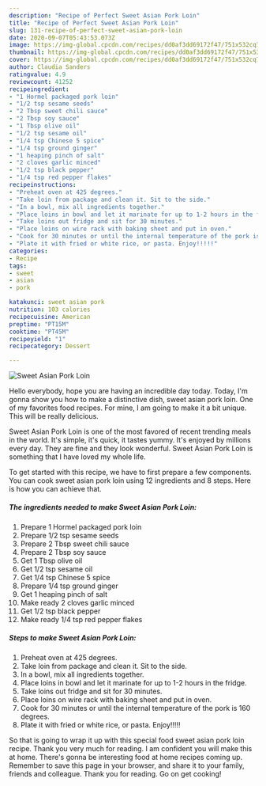 ```yaml
---
description: "Recipe of Perfect Sweet Asian Pork Loin"
title: "Recipe of Perfect Sweet Asian Pork Loin"
slug: 131-recipe-of-perfect-sweet-asian-pork-loin
date: 2020-09-07T05:43:53.073Z
image: https://img-global.cpcdn.com/recipes/dd0af3dd69172f47/751x532cq70/sweet-asian-pork-loin-recipe-main-photo.jpg
thumbnail: https://img-global.cpcdn.com/recipes/dd0af3dd69172f47/751x532cq70/sweet-asian-pork-loin-recipe-main-photo.jpg
cover: https://img-global.cpcdn.com/recipes/dd0af3dd69172f47/751x532cq70/sweet-asian-pork-loin-recipe-main-photo.jpg
author: Claudia Sanders
ratingvalue: 4.9
reviewcount: 41252
recipeingredient:
- "1 Hormel packaged pork loin"
- "1/2 tsp sesame seeds"
- "2 Tbsp sweet chili sauce"
- "2 Tbsp soy sauce"
- "1 Tbsp olive oil"
- "1/2 tsp sesame oil"
- "1/4 tsp Chinese 5 spice"
- "1/4 tsp ground ginger"
- "1 heaping pinch of salt"
- "2 cloves garlic minced"
- "1/2 tsp black pepper"
- "1/4 tsp red pepper flakes"
recipeinstructions:
- "Preheat oven at 425 degrees."
- "Take loin from package and clean it. Sit to the side."
- "In a bowl, mix all ingredients together."
- "Place loins in bowl and let it marinate for up to 1-2 hours in the fridge."
- "Take loins out fridge and sit for 30 minutes."
- "Place loins on wire rack with baking sheet and put in oven."
- "Cook for 30 minutes or until the internal temperature of the pork is 160 degrees."
- "Plate it with fried or white rice, or pasta. Enjoy!!!!!"
categories:
- Recipe
tags:
- sweet
- asian
- pork

katakunci: sweet asian pork 
nutrition: 103 calories
recipecuisine: American
preptime: "PT15M"
cooktime: "PT45M"
recipeyield: "1"
recipecategory: Dessert

---
```



![Sweet Asian Pork Loin](https://img-global.cpcdn.com/recipes/dd0af3dd69172f47/751x532cq70/sweet-asian-pork-loin-recipe-main-photo.jpg)

Hello everybody, hope you are having an incredible day today. Today, I'm gonna show you how to make a distinctive dish, sweet asian pork loin. One of my favorites food recipes. For mine, I am going to make it a bit unique. This will be really delicious.



Sweet Asian Pork Loin is one of the most favored of recent trending meals in the world. It's simple, it's quick, it tastes yummy. It's enjoyed by millions every day. They are fine and they look wonderful. Sweet Asian Pork Loin is something that I have loved my whole life.


To get started with this recipe, we have to first prepare a few components. You can cook sweet asian pork loin using 12 ingredients and 8 steps. Here is how you can achieve that.

<!--inarticleads1-->

##### The ingredients needed to make Sweet Asian Pork Loin:

1. Prepare 1 Hormel packaged pork loin
1. Prepare 1/2 tsp sesame seeds
1. Prepare 2 Tbsp sweet chili sauce
1. Prepare 2 Tbsp soy sauce
1. Get 1 Tbsp olive oil
1. Get 1/2 tsp sesame oil
1. Get 1/4 tsp Chinese 5 spice
1. Prepare 1/4 tsp ground ginger
1. Get 1 heaping pinch of salt
1. Make ready 2 cloves garlic minced
1. Get 1/2 tsp black pepper
1. Make ready 1/4 tsp red pepper flakes




<!--inarticleads2-->

##### Steps to make Sweet Asian Pork Loin:

1. Preheat oven at 425 degrees.
1. Take loin from package and clean it. Sit to the side.
1. In a bowl, mix all ingredients together.
1. Place loins in bowl and let it marinate for up to 1-2 hours in the fridge.
1. Take loins out fridge and sit for 30 minutes.
1. Place loins on wire rack with baking sheet and put in oven.
1. Cook for 30 minutes or until the internal temperature of the pork is 160 degrees.
1. Plate it with fried or white rice, or pasta. Enjoy!!!!!




So that is going to wrap it up with this special food sweet asian pork loin recipe. Thank you very much for reading. I am confident you will make this at home. There's gonna be interesting food at home recipes coming up. Remember to save this page in your browser, and share it to your family, friends and colleague. Thank you for reading. Go on get cooking!
